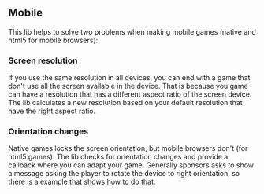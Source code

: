 ## Mobile
This lib helps to solve two problems when making mobile games (native and html5 for mobile browsers):

### Screen resolution
If you use the same resolution in all devices, you can end with a game that don't use all the screen available in the device. That is because you game can have a resolution that has a different aspect ratio of the screen device. The lib calculates a new resolution based on your default resolution that have the right aspect ratio.

### Orientation changes
Native games locks the screen orientation, but mobile browsers don't (for html5 games). The lib checks for orientation changes and provide a callback where you can adapt your game. Generally sponsors asks to show a message asking the player to rotate the device to right orientation, so there is a example that shows how to do that.
